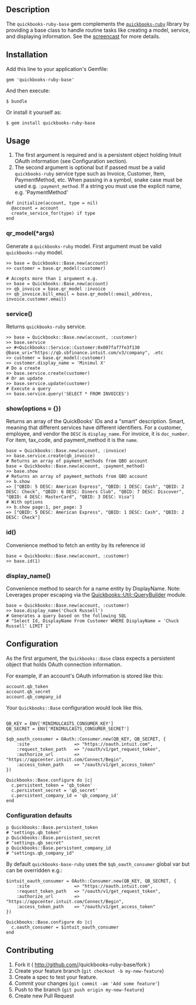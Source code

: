 ## Description

The `quickbooks-ruby-base` gem complements the [`quickbooks-ruby`](https://github.com/ruckus/quickbooks-ruby) library by providing a base class to handle routine tasks like creating a model, service, and displaying information.
See the [screencast](http://minimul.com/improve-your-quickbooks-ruby-integration-experience-with-the-quickbooks-ruby-base-gem.html) for more details.

## Installation

Add this line to your application's Gemfile:

    gem 'quickbooks-ruby-base'

And then execute:

    $ bundle

Or install it yourself as:

    $ gem install quickbooks-ruby-base

## Usage
1. The first argument is required and is a persistent object holding Intuit OAuth information (see Configuration section). 
2. The second argument is optional but if passed must be a valid `quickbooks-ruby` service type such as Invoice, Customer, Item, PaymentMethod, etc. When passing in a symbol, snake case must be used e.g. `:payment_method`. If a string you must use the explicit name, e.g. 'PaymentMethod'
```
def initialize(account, type = nil)      
  @account = account
  create_service_for(type) if type
end
```

### qr_model(*args)
Generate a `quickbooks-ruby` model. First argument must be valid `quickbooks-ruby` model.
```
>> base = Quickbooks::Base.new(account)
>> customer = base.qr_model(:customer) 

# Accepts more than 1 argument e.g.
>> base = Quickbooks::Base.new(account)
>> qb_invoice = base.qr_model :invoice
>> qb_invoice.bill_email = base.qr_model(:email_address, invoice.customer.email)
```

### service()
Returns `quickbooks-ruby` service.
```
>> base = Quickbooks::Base.new(account, :customer)
>> base.service
=> #<Quickbooks::Service::Customer:0x007faf7fe3f130 @base_uri="https://qb.sbfinance.intuit.com/v3/company", .etc
>> customer = base.qr_model(:customer) 
>> customer.display_name = 'Minimul X'
# Do a create
>> base.service.create(customer)
# Or an update
>> base.service.update(customer)
# Execute a query
>> base.service.query('SELECT * FROM INVOICES')
```

### show(options = {})
Returns an array of the QuickBooks' IDs and a "smart" description. Smart, meaning that different services have different identifiers. For a customer, employee, and vendor the `DESC` is `display_name`. For invoice, it is `doc_number`. For item, tax_code, and payment_method it is the `name`. 
```
base = Quickbooks::Base.new(account, :invoice)
>> base.service.create(qb_invoice)
# Returns an array of payment_methods from QBO account
base = Quickbooks::Base.new(account, :payment_method)
>> base.show
# Returns an array of payment_methods from QBO account
>> b.show
=> ["QBID: 5 DESC: American Express", "QBID: 1 DESC: Cash", "QBID: 2 DESC: Check", "QBID: 6 DESC: Diners Club", "QBID: 7 DESC: Discover", "QBID: 4 DESC: MasterCard", "QBID: 3 DESC: Visa"]
# With options
>> b.show page:1, per_page: 3
=> ["QBID: 5 DESC: American Express", "QBID: 1 DESC: Cash", "QBID: 2 DESC: Check"]

```

### id()
Convenience method to fetch an entity by its reference id
```
base = Quickbooks::Base.new(account, :customer)
>> base.id(1)
```
  
### display_name()
Convenience method to search for a name entity by DisplayName.
Note: Leverages proper escaping via the [Quickbooks::Util::QueryBuilder](https://github.com/ruckus/quickbooks-ruby/blob/master/lib/quickbooks/util/query_builder.rb) module.
```
base = Quickbooks::Base.new(account, :customer)
>> base.display_name('Chuck Russell')
# Generates a query based on the following SQL
# "Select Id, DisplayName From Customer WHERE DisplayName = 'Chuck Russell' LIMIT 1"
```

## Configuration

As the first argument, the `Quickbooks::Base` class expects a persistent object that holds OAuth connection information.

For example, if an account's OAuth information is stored like this:
```
account.qb_token
account.qb_secret
account.qb_company_id
```

Your `Quickbooks::Base` configuration would look like this.

```

QB_KEY = ENV['MINIMULCASTS_CONSUMER_KEY']
QB_SECRET = ENV['MINIMULCASTS_CONSUMER_SECRET']

$qb_oauth_consumer = OAuth::Consumer.new(QB_KEY, QB_SECRET, {
    :site                 => "https://oauth.intuit.com",
    :request_token_path   => "/oauth/v1/get_request_token",
    :authorize_url        => "https://appcenter.intuit.com/Connect/Begin",
    :access_token_path    => "/oauth/v1/get_access_token"
})

Quickbooks::Base.configure do |c|
  c.persistent_token = 'qb_token'
  c.persistent_secret = 'qb_secret'
  c.persistent_company_id = 'qb_company_id'
end

```

### Configuration defaults
```
p Quickbooks::Base.persistent_token
# "settings.qb_token"
p Quickbooks::Base.persistent_secret
# "settings.qb_secret"
p Quickbooks::Base.persistent_company_id
# "settings.qb_company_id"
```
By default `quickbooks-base-ruby` uses the `$qb_oauth_consumer` global var but can be overridden e.g.:

```
$intuit_oauth_consumer = OAuth::Consumer.new(QB_KEY, QB_SECRET, {
    :site                 => "https://oauth.intuit.com",
    :request_token_path   => "/oauth/v1/get_request_token",
    :authorize_url        => "https://appcenter.intuit.com/Connect/Begin",
    :access_token_path    => "/oauth/v1/get_access_token"
})

Quickbooks::Base.configure do |c|
  c.oauth_consumer = $intuit_oauth_consumer
end
```

## Contributing

1. Fork it ( http://github.com/<my-github-username>/quickbooks-ruby-base/fork )
2. Create your feature branch (`git checkout -b my-new-feature`)
3. Create a spec to test your feature.
4. Commit your changes (`git commit -am 'Add some feature'`)
5. Push to the branch (`git push origin my-new-feature`)
6. Create new Pull Request
